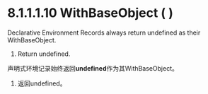 # 8.1.1.1.10 WithBaseObject ( )

Declarative Environment Records always return undefined as their WithBaseObject.

1. Return undefined.

声明式环境记录始终返回**undefined**作为其WithBaseObject。

1. 返回undefined。